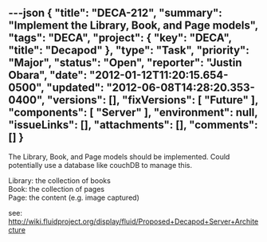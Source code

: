 ---json
{
  "title": "DECA-212",
  "summary": "Implement the Library, Book, and Page models",
  "tags": "DECA",
  "project": {
    "key": "DECA",
    "title": "Decapod"
  },
  "type": "Task",
  "priority": "Major",
  "status": "Open",
  "reporter": "Justin Obara",
  "date": "2012-01-12T11:20:15.654-0500",
  "updated": "2012-06-08T14:28:20.353-0400",
  "versions": [],
  "fixVersions": [
    "Future"
  ],
  "components": [
    "Server"
  ],
  "environment": null,
  "issueLinks": [],
  "attachments": [],
  "comments": []
}
---
The Library, Book, and Page models should be implemented. Could potentially use a database like couchDB to manage this.

Library: the collection of books\
Book: the collection of pages\
Page: the content (e.g. image captured)

see: <http://wiki.fluidproject.org/display/fluid/Proposed+Decapod+Server+Architecture>

        